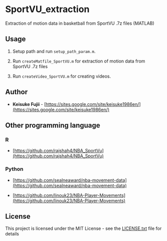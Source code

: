 # SportVU_extraction
Extraction of motion data in basketball from SportVU .7z files
 (MATLAB)

## Usage
1. Setup path and run `setup_path_param.m`.
2. Run `createMatfile_SportVU.m` for extraction of motion data from SportVU .7z files


3. Run `createVideo_SportVU.m` for creating videos.

## Author

*  **Keisuke Fujii** - [https://sites.google.com/site/keisuke1986en/](https://sites.google.com/site/keisuke1986en/)


## Other programming language
### R
* [https://github.com/rajshah4/NBA_SportVu](https://github.com/rajshah4/NBA_SportVu)

### Python 
* [https://github.com/sealneaward/nba-movement-data](https://github.com/sealneaward/nba-movement-data)


* [https://github.com/linouk23/NBA-Player-Movements](https://github.com/linouk23/NBA-Player-Movements)

## License

This project is licensed under the MIT License - see the [LICENSE.txt](LICENSE.txt) file for details
